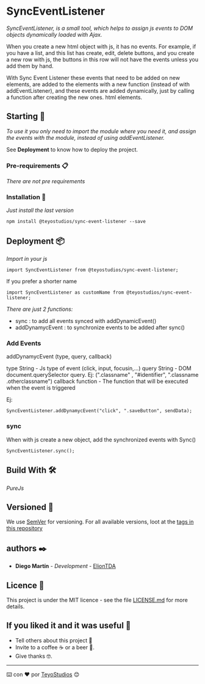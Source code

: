 # SyncEventListener

_SyncEventListener, is a small tool, which helps to assign js events to DOM objects dynamically loaded with Ajax._
<!-- _Acá va un párrafo que describa lo que es el proyecto_ -->

When you create a new html object with js, it has no events.
For example, if you have a list, and this list has create, edit, delete buttons, and you create a new row with js, the buttons in this row will not have the events unless you add them by hand.

With Sync Event Listener these events that need to be added on new elements, are added to the elements with a new function (instead of with addEventListener), and these events are added dynamically, just by calling a function after creating the new ones. html elements.


## Starting 🚀

_To use it you only need to import the module where you need it, and assign the events with the module, instead of using addEventListener._

<!-- _Estas instrucciones te permitirán obtener una copia del proyecto en funcionamiento en tu máquina local para propósitos de desarrollo y pruebas._ -->

See **Deployment** to know how to deploy the project.


### Pre-requirements 📋

_There are not pre requirements_


### Installation 🔧

_Just install the last version_

```
npm install @teyostudios/sync-event-listener --save
```

## Deployment 📦

_Import in your js_
```
import SyncEventListener from @teyostudios/sync-event-listener;
```

If you prefer a shorter name
```
import SyncEventListener as customName from @teyostudios/sync-event-listener;
```

_There are just 2 functions:_
- sync : to add all events synced with addDynamicEvent()
- addDynamycEvent : to synchronize events to be added after sync()

### Add Events
addDynamycEvent (type, query, callback)

type String - Js type of event (click, input, focusin,...)
query String - DOM document.querySelector query. Ej: (".classname" , "#identifier",  ".classname .otherclassname")
callback function - The function that will be executed when the event is triggered

Ej:
```
SyncEventListener.addDynamycEvent("click", ".saveButton", sendData);
```

### sync
When with js create a new object, add the synchronized events with Sync()

```
SyncEventListener.sync();
```

## Build With 🛠️

_PureJs_

<!-- * [Dropwizard](http://www.dropwizard.io/1.0.2/docs/) - El framework web usado
* [Maven](https://maven.apache.org/) - Manejador de dependencias
* [ROME](https://rometools.github.io/rome/) - Usado para generar RSS -->

<!-- ## Contributing 🖇️

Please read the [CONTRIBUTING.md](https://github.com/TeyoStudios/sync-event-listener/blob/master/CONTRIBUTING.md) for details of our code of conduct, and the process for sending us pull requests. -->


<!-- ## Wiki 📖

Puedes encontrar mucho más de cómo utilizar este proyecto en nuestra [Wiki](https://github.com/tu/proyecto/wiki) -->

## Versioned 📌

We use [SemVer](http://semver.org/) for versioning. For all available versions, loot at the [tags in this repository](https://github.com/teyostudios/sync-event-listener/tags)

## authors ✒️

* **Diego Martín** - *Development* - [ElionTDA](https://github.com/ElionTDA)

<!-- También puedes mirar la lista de todos los [contribuyentes](https://github.com/your/project/contributors) quíenes han participado en este proyecto.  -->

## Licence 📄

This project is under the MIT licence - see the file [LICENSE.md](LICENSE.md) for more details. 

## If you liked it and it was useful 🎁

* Tell others about this project 📢
* Invite to a coffee ☕ or a beer 🍺. 
* Give thanks 🤓.

---
⌨️ con ❤️ por [TeyoStudios](https://github.com/TeyoStudios) 😊
